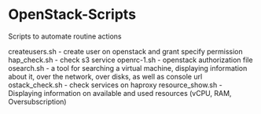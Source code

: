 # OpenStack-Scripts
Scripts to automate routine actions

createusers.sh - create user on openstack and grant specify permission
hap_check.sh - check s3 service
openrc-1.sh - openstack authorization file
osearch.sh - a tool for searching a virtual machine, displaying information about it, over the network, over disks, as well as console url
ostack_check.sh - check services on haproxy
resource_show.sh - Displaying information on available and used resources (vCPU, RAM, Oversubscription)
